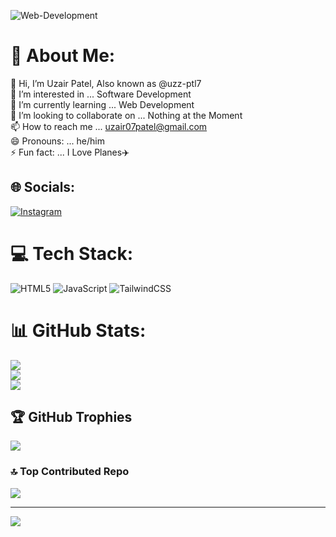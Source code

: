 ![Web-Development](https://github.com/user-attachments/assets/c5caff2d-62b6-42cc-922b-219e8b3c94e1)
# 💫 About Me:
👋 Hi, I’m Uzair Patel, Also known as @uzz-ptl7<br>👀 I’m interested in ... Software Development<br>🌱 I’m currently learning ... Web Development<br>💞️ I’m looking to collaborate on ... Nothing at the Moment<br>📫 How to reach me ... uzair07patel@gmail.com<br>😄 Pronouns: ... he/him<br>⚡ Fun fact: ... I Love Planes✈️


## 🌐 Socials:
[![Instagram](https://img.shields.io/badge/Instagram-%23E4405F.svg?logo=Instagram&logoColor=white)](https://instagram.com/uz.ptl7) 

# 💻 Tech Stack:
![HTML5](https://img.shields.io/badge/html5-%23E34F26.svg?style=for-the-badge&logo=html5&logoColor=white) ![JavaScript](https://img.shields.io/badge/javascript-%23323330.svg?style=for-the-badge&logo=javascript&logoColor=%23F7DF1E) ![TailwindCSS](https://img.shields.io/badge/tailwindcss-%2338B2AC.svg?style=for-the-badge&logo=tailwind-css&logoColor=white)
# 📊 GitHub Stats:
![](https://github-readme-stats.vercel.app/api?username=uzz-ptl7&theme=dark&hide_border=false&include_all_commits=true&count_private=true)<br/>
![](https://github-readme-streak-stats.herokuapp.com/?user=uzz-ptl7&theme=dark&hide_border=false)<br/>
![](https://github-readme-stats.vercel.app/api/top-langs/?username=uzz-ptl7&theme=dark&hide_border=false&include_all_commits=true&count_private=true&layout=compact)

## 🏆 GitHub Trophies
![](https://github-profile-trophy.vercel.app/?username=uzz-ptl7&theme=radical&no-frame=false&no-bg=false&margin-w=4)

### 🔝 Top Contributed Repo
![](https://github-contributor-stats.vercel.app/api?username=uzz-ptl7&limit=5&theme=dark&combine_all_yearly_contributions=true)

---
[![](https://visitcount.itsvg.in/api?id=uzz-ptl7&icon=0&color=0)](https://visitcount.itsvg.in)

<!-- Proudly created with GPRM ( https://gprm.itsvg.in ) -->

<!---
uzz-ptl7/uzz-ptl7 is a ✨ special ✨ repository because its `README.md` (this file) appears on your GitHub profile.
You can click the Preview link to take a look at your changes.
--->
